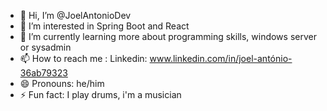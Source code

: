 - 👋 Hi, I’m @JoelAntonioDev
- 👀 I’m interested in Spring Boot and React
- 🌱 I’m currently learning more about programming skills, windows server or sysadmin
- 📫 How to reach me : Linkedin: www.linkedin.com/in/joel-antónio-36ab79323
- 😄 Pronouns: he/him
- ⚡ Fun fact: I play drums, i'm a musician 

<!---
JoelAntonioDev/JoelAntonioDev is a ✨ special ✨ repository because its `README.md` (this file) appears on your GitHub profile.
You can click the Preview link to take a look at your changes.
--->
